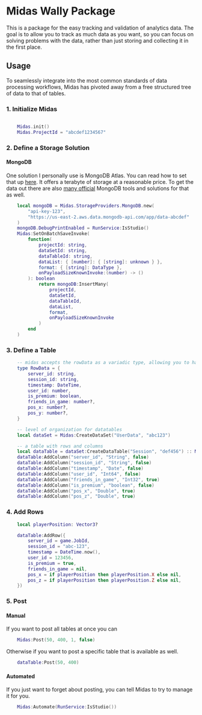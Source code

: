 # Midas Wally Package
This is a package for the easy tracking and validation of analytics data. The goal is to allow you to track as much data as you want, so you can focus on solving problems with the data, rather than just storing and collecting it in the first place.

## Usage
To seamlessly integrate into the most common standards of data processing workflows, Midas has pivoted away from a free structured tree of data to that of tables.

### 1. Initialize Midas
```lua

	Midas.init()
	Midas.ProjectId = "abcdef1234567"

```

### 2. Define a Storage Solution

#### MongoDB
One solution I personally use is MongoDB Atlas. You can read how to set that up [here](https://www.mongodb.com/docs/atlas/getting-started/). It offers a terabyte of storage at a reasonable price. To get the data out there are also [many official](https://www.mongodb.com/try/download/shell) MongoDB tools and solutions for that as well.

```lua
	local mongoDB = Midas.StorageProviders.MongoDB.new(
		"api-key-123", 
		"https://us-east-2.aws.data.mongodb-api.com/app/data-abcdef"
	)
	mongoDB.DebugPrintEnabled = RunService:IsStudio()
	Midas:SetOnBatchSaveInvoke(
		function(
			projectId: string,
			dataSetId: string,
			dataTableId: string,
			dataList: { [number]: { [string]: unknown } },
			format: { [string]: DataType },
			onPayloadSizeKnownInvoke:(number) -> ()
		): boolean
			return mongoDB:InsertMany(
				projectId, 
				dataSetId, 
				dataTableId, 
				dataList, 
				format, 
				onPayloadSizeKnownInvoke
			)
		end
	)
```

### 3. Define a Table
```lua
	-- midas accepts the rowData as a variadic type, allowing you to have type safety when recording data
	type RowData = {
		server_id: string,
		session_id: string,
		timestamp: DateTime,
		user_id: number,
		is_premium: boolean,
		friends_in_game: number?,
		pos_x: number?,
		pos_y: number?,
	}

	-- level of organization for datatables
	local dataSet = Midas:CreateDataSet("UserData", "abc123")

	-- a table with rows and columns
	local dataTable = dataSet:CreateDataTable("Session", "def456") :: Midas.DataTable<RowData>
	dataTable:AddColumn("server_id", "String", false)
	dataTable:AddColumn("session_id", "String", false)
	dataTable:AddColumn("timestamp", "Date", false)
	dataTable:AddColumn("user_id", "Int64", false)
	dataTable:AddColumn("friends_in_game", "Int32", true)
	dataTable:AddColumn("is_premium", "boolean", false)
	dataTable:AddColumn("pos_x", "Double", true)
	dataTable:AddColumn("pos_z", "Double", true)

```

### 4. Add Rows
```lua
	local playerPosition: Vector3?

	dataTable:AddRow({
		server_id = game.JobId,
		session_id = "abc-123",
		timestamp = DateTime.now(),
		user_id = 123456,
		is_premium = true,
		friends_in_game = nil,
		pos_x = if playerPosition then playerPosition.X else nil,
		pos_z = if playerPosition then playerPosition.Z else nil,
	})

```

### 5. Post

#### Manual
If you want to post all tables at once you can
```lua
	Midas:Post(50, 400, 1, false)
```

Otherwise if you want to post a specific table that is available as well.
```lua
	dataTable:Post(50, 400)
```

#### Automated
If you just want to forget about posting, you can tell Midas to try to manage it for you.
```lua
	Midas:Automate(RunService:IsStudio())
```

